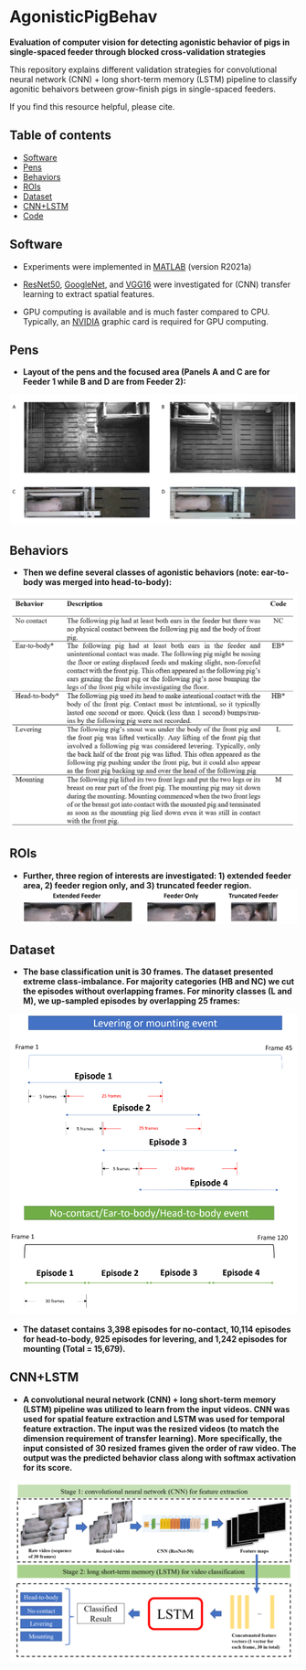 # AgonisticPigBehav
**Evaluation of computer vision for detecting agonistic behavior of pigs in single-spaced feeder through blocked cross-validation strategies**

This repository explains different validation strategies for convolutional neural network (CNN) + long short-term memory (LSTM) pipeline to classify agonitic behaivors between grow-finish pigs in single-spaced feeders.

If you find this resource helpful, please cite.

## Table of contents
* [Software](#Software)
* [Pens](#Pens)
* [Behaviors](#Behaviors)
* [ROIs](#ROIs)
* [Dataset](#Dataset)
* [CNN+LSTM](#CNN+LSTM)
* [Code](#Code)

## Software
* Experiments were implemented in [MATLAB](https://www.mathworks.com/products/matlab.html/) (version R2021a)

* [ResNet50](https://arxiv.org/abs/1512.03385/), [GoogleNet](https://arxiv.org/abs/1409.4842/), and [VGG16](https://arxiv.org/abs/1409.1556/) were investigated for (CNN) transfer learning to extract spatial features.

* GPU computing is available and is much faster compared to CPU. Typically, an [NVIDIA](https://developer.nvidia.com/cuda-gpus) graphic card is required for GPU computing.

## Pens
* __Layout of the pens and the focused area (Panels A and C are for Feeder 1 while B and D are from Feeder 2):__

![](https://github.com/jun-jieh/AgonisticPigBehav/blob/main/Figures/Feeder%20Layout.png)


## Behaviors
* __Then we define several classes of agonistic behaviors (note: ear-to-body was merged into head-to-body):__

![](https://github.com/jun-jieh/AgonisticPigBehav/blob/main/Figures/Ethogram.png)


## ROIs
* __Further, three region of interests are investigated: 1) extended feeder area, 2) feeder region only, and 3) truncated feeder region.__
![](https://github.com/jun-jieh/AgonisticPigBehav/blob/main/Figures/ROI.png)


## Dataset
* __The base classification unit is 30 frames. The dataset presented extreme class-imbalance. For majority categories (HB and NC) we cut the episodes without overlapping frames. For minority classes (L and M), we up-sampled episodes by overlapping 25 frames:__

![](https://github.com/jun-jieh/AgonisticPigBehav/blob/main/Figures/Upsampling.png)


* __The dataset contains 3,398 episodes for no-contact, 10,114 episodes for head-to-body, 925 episodes for levering, and 1,242 episodes for mounting (Total = 15,679).__


## CNN+LSTM
* __A convolutional neural network (CNN) + long short-term memory (LSTM) pipeline was utilized to learn from the input videos. CNN was used for spatial feature extraction and LSTM was used for temporal feature extraction. The input was the resized videos (to match the dimension requirement of transfer learning). More specifically, the input consisted of 30 resized frames given the order of raw video. The output was the predicted behavior class along with softmax activation for its score.__

![](https://github.com/jun-jieh/AgonisticPigBehav/blob/main/Figures/Pipeline.png)
